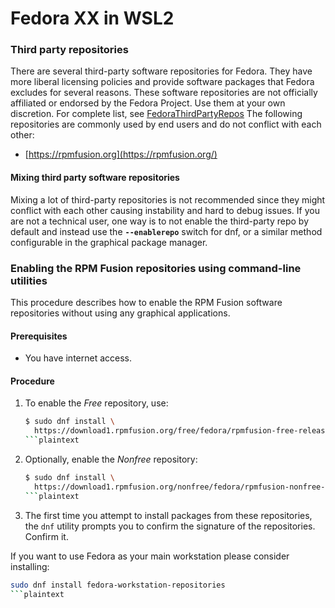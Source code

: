# Fedora XX in WSL2

### Third party repositories <a href="#third-party-repositories" id="third-party-repositories"></a>

There are several third-party software repositories for Fedora. They have more liberal licensing policies and provide software packages that Fedora excludes for several reasons. These software repositories are not officially affiliated or endorsed by the Fedora Project. Use them at your own discretion. For complete list, see [FedoraThirdPartyRepos](https://rpmfusion.org/FedoraThirdPartyRepos) The following repositories are commonly used by end users and do not conflict with each other:

* [https://rpmfusion.org](https://rpmfusion.org/)

#### Mixing third party software repositories

Mixing a lot of third-party repositories is not recommended since they might conflict with each other causing instability and hard to debug issues. If you are not a technical user, one way is to not enable the third-party repo by default and instead use the **`--enablerepo`** switch for dnf, or a similar method configurable in the graphical package manager.

### Enabling the RPM Fusion repositories using command-line utilities <a href="#proc_enabling-the-rpmfusion-repositories-using-command-line-utilities_enabling-the-rpmfusion-reposit" id="proc_enabling-the-rpmfusion-repositories-using-command-line-utilities_enabling-the-rpmfusion-reposit"></a>

This procedure describes how to enable the RPM Fusion software repositories without using any graphical applications.

#### Prerequisites <a href="#_prerequisites" id="_prerequisites"></a>

* You have internet access.

#### Procedure <a href="#_procedure" id="_procedure"></a>

1.  To enable the _Free_ repository, use:

    ```bash
    $ sudo dnf install \
      https://download1.rpmfusion.org/free/fedora/rpmfusion-free-release-$(rpm -E %fedora).noarch.rpm
    ```plaintext
2.  Optionally, enable the _Nonfree_ repository:

    ```bash
    $ sudo dnf install \
      https://download1.rpmfusion.org/nonfree/fedora/rpmfusion-nonfree-release-$(rpm -E %fedora).noarch.rpm
    ```plaintext
3. The first time you attempt to install packages from these repositories, the `dnf` utility prompts you to confirm the signature of the repositories. Confirm it.

If you want to use Fedora as your main workstation please consider installing:

```bash
sudo dnf install fedora-workstation-repositories
```plaintext

